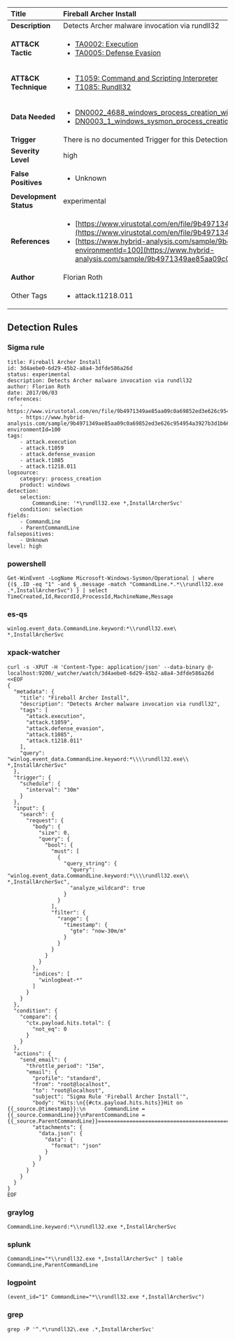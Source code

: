 | Title                    | Fireball Archer Install       |
|:-------------------------|:------------------|
| **Description**          | Detects Archer malware invocation via rundll32 |
| **ATT&amp;CK Tactic**    |  <ul><li>[TA0002: Execution](https://attack.mitre.org/tactics/TA0002)</li><li>[TA0005: Defense Evasion](https://attack.mitre.org/tactics/TA0005)</li></ul>  |
| **ATT&amp;CK Technique** | <ul><li>[T1059: Command and Scripting Interpreter](https://attack.mitre.org/techniques/T1059)</li><li>[T1085: Rundll32](https://attack.mitre.org/techniques/T1085)</li></ul>  |
| **Data Needed**          | <ul><li>[DN0002_4688_windows_process_creation_with_commandline](../Data_Needed/DN0002_4688_windows_process_creation_with_commandline.md)</li><li>[DN0003_1_windows_sysmon_process_creation](../Data_Needed/DN0003_1_windows_sysmon_process_creation.md)</li></ul>  |
| **Trigger**              |  There is no documented Trigger for this Detection Rule yet  |
| **Severity Level**       | high |
| **False Positives**      | <ul><li>Unknown</li></ul>  |
| **Development Status**   | experimental |
| **References**           | <ul><li>[https://www.virustotal.com/en/file/9b4971349ae85aa09c0a69852ed3e626c954954a3927b3d1b6646f139b930022/analysis/](https://www.virustotal.com/en/file/9b4971349ae85aa09c0a69852ed3e626c954954a3927b3d1b6646f139b930022/analysis/)</li><li>[https://www.hybrid-analysis.com/sample/9b4971349ae85aa09c0a69852ed3e626c954954a3927b3d1b6646f139b930022?environmentId=100](https://www.hybrid-analysis.com/sample/9b4971349ae85aa09c0a69852ed3e626c954954a3927b3d1b6646f139b930022?environmentId=100)</li></ul>  |
| **Author**               | Florian Roth |
| Other Tags           | <ul><li>attack.t1218.011</li></ul> | 

## Detection Rules

### Sigma rule

```
title: Fireball Archer Install
id: 3d4aebe0-6d29-45b2-a8a4-3dfde586a26d
status: experimental
description: Detects Archer malware invocation via rundll32
author: Florian Roth
date: 2017/06/03
references:
    - https://www.virustotal.com/en/file/9b4971349ae85aa09c0a69852ed3e626c954954a3927b3d1b6646f139b930022/analysis/
    - https://www.hybrid-analysis.com/sample/9b4971349ae85aa09c0a69852ed3e626c954954a3927b3d1b6646f139b930022?environmentId=100
tags:
    - attack.execution
    - attack.t1059
    - attack.defense_evasion
    - attack.t1085
    - attack.t1218.011
logsource:
    category: process_creation
    product: windows
detection:
    selection:
        CommandLine: '*\rundll32.exe *,InstallArcherSvc'
    condition: selection
fields:
    - CommandLine
    - ParentCommandLine
falsepositives:
    - Unknown
level: high

```





### powershell
    
```
Get-WinEvent -LogName Microsoft-Windows-Sysmon/Operational | where {($_.ID -eq "1" -and $_.message -match "CommandLine.*.*\\rundll32.exe .*,InstallArcherSvc") } | select TimeCreated,Id,RecordId,ProcessId,MachineName,Message
```


### es-qs
    
```
winlog.event_data.CommandLine.keyword:*\\rundll32.exe\ *,InstallArcherSvc
```


### xpack-watcher
    
```
curl -s -XPUT -H 'Content-Type: application/json' --data-binary @- localhost:9200/_watcher/watch/3d4aebe0-6d29-45b2-a8a4-3dfde586a26d <<EOF
{
  "metadata": {
    "title": "Fireball Archer Install",
    "description": "Detects Archer malware invocation via rundll32",
    "tags": [
      "attack.execution",
      "attack.t1059",
      "attack.defense_evasion",
      "attack.t1085",
      "attack.t1218.011"
    ],
    "query": "winlog.event_data.CommandLine.keyword:*\\\\rundll32.exe\\ *,InstallArcherSvc"
  },
  "trigger": {
    "schedule": {
      "interval": "30m"
    }
  },
  "input": {
    "search": {
      "request": {
        "body": {
          "size": 0,
          "query": {
            "bool": {
              "must": [
                {
                  "query_string": {
                    "query": "winlog.event_data.CommandLine.keyword:*\\\\rundll32.exe\\ *,InstallArcherSvc",
                    "analyze_wildcard": true
                  }
                }
              ],
              "filter": {
                "range": {
                  "timestamp": {
                    "gte": "now-30m/m"
                  }
                }
              }
            }
          }
        },
        "indices": [
          "winlogbeat-*"
        ]
      }
    }
  },
  "condition": {
    "compare": {
      "ctx.payload.hits.total": {
        "not_eq": 0
      }
    }
  },
  "actions": {
    "send_email": {
      "throttle_period": "15m",
      "email": {
        "profile": "standard",
        "from": "root@localhost",
        "to": "root@localhost",
        "subject": "Sigma Rule 'Fireball Archer Install'",
        "body": "Hits:\n{{#ctx.payload.hits.hits}}Hit on {{_source.@timestamp}}:\n      CommandLine = {{_source.CommandLine}}\nParentCommandLine = {{_source.ParentCommandLine}}================================================================================\n{{/ctx.payload.hits.hits}}",
        "attachments": {
          "data.json": {
            "data": {
              "format": "json"
            }
          }
        }
      }
    }
  }
}
EOF

```


### graylog
    
```
CommandLine.keyword:*\\rundll32.exe *,InstallArcherSvc
```


### splunk
    
```
CommandLine="*\\rundll32.exe *,InstallArcherSvc" | table CommandLine,ParentCommandLine
```


### logpoint
    
```
(event_id="1" CommandLine="*\\rundll32.exe *,InstallArcherSvc")
```


### grep
    
```
grep -P '^.*\rundll32\.exe .*,InstallArcherSvc'
```



